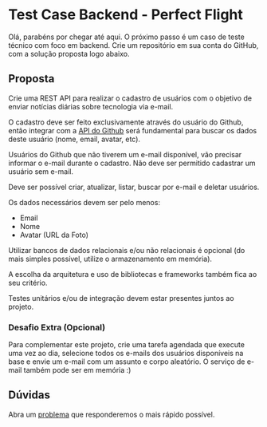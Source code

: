 # Test Case Backend - Perfect Flight

Olá, parabéns por chegar até aqui. O próximo passo é um caso de teste técnico com foco em backend. Crie um repositório em sua conta do GitHub, com a solução proposta logo abaixo.

## Proposta

Crie uma REST API para realizar o cadastro de usuários com o objetivo de enviar notícias diárias sobre tecnologia via e-mail.

O cadastro deve ser feito exclusivamente através do usuário do Github, então integrar com a [API do Github](https://docs.github.com/pt/rest) será fundamental para buscar os dados deste usuário (nome, email, avatar, etc).

Usuários do Github que não tiverem um e-mail disponível, vão precisar informar o e-mail durante o cadastro. Não deve ser permitido cadastrar um usuário sem e-mail.

Deve ser possível criar, atualizar, listar, buscar por e-mail e deletar usuários.

Os dados necessários devem ser pelo menos:

- Email
- Nome
- Avatar (URL da Foto)

Utilizar bancos de dados relacionais e/ou não relacionais é opcional (do mais simples possível, utilize o armazenamento em memória).

A escolha da arquitetura e uso de bibliotecas e frameworks também fica ao seu critério.

Testes unitários e/ou de integração devem estar presentes juntos ao projeto.

### Desafio Extra (Opcional)

Para complementar este projeto, crie uma tarefa agendada que execute uma vez ao dia, selecione todos os e-mails dos usuários disponíveis na base e envie um e-mail com um assunto e corpo aleatório. O serviço de e-mail também pode ser em memória :)

## Dúvidas

Abra um [problema](https://github.com/perfect-flight/test-case-backend/issues/new) que responderemos o mais rápido possível.
